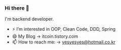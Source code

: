 ### Hi there 👋

I'm backend developer. 

- ⚡ I’m interested in OOP, Clean Code, DDD, Spring
- 😄 My Blog -> itcoin.tistory.com
- 📫 How to reach me: -> yesyesyes@hotmail.co.kr

<!--
**etff/etff** is a ✨ _special_ ✨ repository because its `README.md` (this file) appears on your GitHub profile.

Here are some ideas to get you started:

- 🔭 I’m currently working on ...
- 🌱 I’m currently learning ...
- 👯 I’m looking to collaborate on ...
- 🤔 I’m looking for help with ...
- 💬 Ask me about ...
- 📫 How to reach me: ...
- 😄 Pronouns: ...
- ⚡ Fun fact: ...
-->
